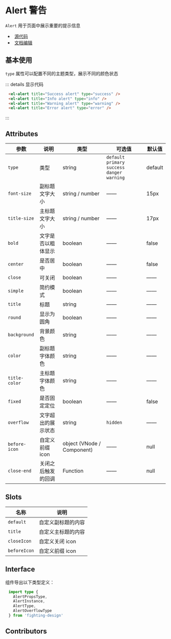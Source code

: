 # Alert 警告

`Alert` 用于页面中展示重要的提示信息

- [源代码](https://github.com/FightingDesign/fighting-design/tree/master/packages/fighting-design/alert)
- [文档编辑](https://github.com/FightingDesign/fighting-design/blob/master/docs/docs/components/alert.md)

## 基本使用

`type` 属性可以配置不同的主题类型，展示不同的颜色状态

<div class="example">
  <el-alert title="Success alert" type="success" />
  <el-alert title="Info alert" type="info" />
  <el-alert title="Warning alert" type="warning" />
  <el-alert title="Error alert" type="error" />
</div>

::: details 显示代码

```html
<el-alert title="Success alert" type="success" />
<el-alert title="Info alert" type="info" />
<el-alert title="Warning alert" type="warning" />
<el-alert title="Error alert" type="error" />
```

:::


## Attributes

| 参数          | 说明               | 类型                       | 可选值                                           | 默认值  |
| ------------- | ------------------ | -------------------------- | ------------------------------------------------ | ------- |
| `type`        | 类型               | string                     | `default` `primary` `success` `danger` `warning` | default |
| `font-size`   | 副标题文字大小     | string / number            | ——                                               | 15px    |
| `title-size`  | 主标题文字大小     | string / number            | ——                                               | 17px    |
| `bold`        | 文字是否以粗体显示 | boolean                    | ——                                               | false   |
| `center`      | 是否居中           | boolean                    | ——                                               | false   |
| `close`       | 可关闭             | boolean                    | ——                                               | ——      |
| `simple`      | 简约模式           | boolean                    | ——                                               | ——      |
| `title`       | 标题               | string                     | ——                                               | ——      |
| `round`       | 显示为圆角         | boolean                    | ——                                               | ——      |
| `background`  | 背景颜色           | string                     | ——                                               | ——      |
| `color`       | 副标题字体颜色     | string                     | ——                                               | ——      |
| `title-color` | 主标题字体颜色     | string                     | ——                                               | ——      |
| `fixed`       | 是否固定定位       | boolean                    | ——                                               | false   |
| `overflow`    | 文字超出的展示状态 | string                     | `hidden`                                         | ——      |
| `before-icon` | 自定义前缀 icon    | object (VNode / Component) | ——                                               | null    |
| `close-end`   | 关闭之后触发的回调 | Function                   | ——                                               | null    |

## Slots

| 名称         | 说明               |
| ------------ | ------------------ |
| `default`    | 自定义副标题的内容 |
| `title`      | 自定义主标题的内容 |
| `closeIcon`  | 自定义关闭 icon    |
| `beforeIcon` | 自定义前缀 icon    |

## Interface

组件导出以下类型定义：

```ts
import type {
  AlertPropsType,
  AlertInstance,
  AlertType,
  AlertOverflowType
} from 'fighting-design'
```

## Contributors

<a href="https://github.com/Tyh2001" target="_blank">
  <el-avatar round src="https://avatars.githubusercontent.com/u/73180970?v=4" />
</a>
<a href="https://github.com/jardeng" target="_blank">
  <el-avatar round src="https://avatars.githubusercontent.com/u/19302222?v=4" />
</a>
<a href="https://github.com/HeHasGun" target="_blank">
  <el-avatar round src="https://avatars.githubusercontent.com/u/66313154?v=4" />
</a>

<style scoped>
a {
  margin: 5px;
}

.el-alert {
  margin: 20px 0 0;
}
.el-alert:first-child {
  margin: 0;
}
</style>
